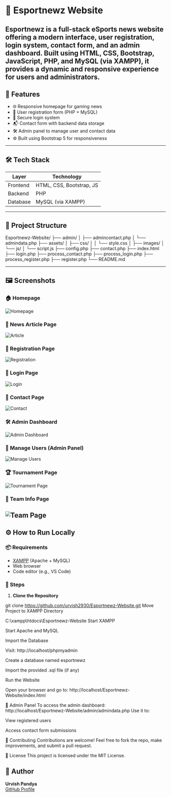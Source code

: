 # 📰 Esportnewz Website

**Esportnewz** is a full-stack eSports news website offering a modern interface, user registration, login system, contact form, and an admin dashboard. Built using HTML, CSS, Bootstrap, JavaScript, PHP, and MySQL (via XAMPP), it provides a dynamic and responsive experience for users and administrators.
---

## 🚀 Features

- 🌐 Responsive homepage for gaming news
- 🧾 User registration form (PHP + MySQL)
- 🔐 Secure login system
- 📬 Contact form with backend data storage
- 🛠️ Admin panel to manage user and contact data
- ⚙️ Built using Bootstrap 5 for responsiveness

---
## 🛠️ Tech Stack

| Layer         | Technology               |
|---------------|--------------------------|
| Frontend      | HTML, CSS, Bootstrap, JS |
| Backend       | PHP                      |
| Database      | MySQL (via XAMPP)        |

---
## 📁 Project Structure

Esportnewz-Website/
├── admin/
│ ├── admincontact.php
│ └── admindata.php
├── assets/
│ ├── css/
│ │ └── style.css
│ ├── images/
│ └── js/
│ └── script.js
├── config.php
├── contact.php
├── index.html
├── login.php
├── process_contact.php
├── process_login.php
├── process_register.php
├── register.php
└── README.md



---
## 🖼️ Screenshots

### 🏠 Homepage  
![Homepage](https://raw.githubusercontent.com/urvish2930/Esportnewz-Website/master/assets/indexpage.png)

### 📃 News Article Page  
![Article](https://raw.githubusercontent.com/urvish2930/Esportnewz-Website/master/assets/news%20article.png)

### 📝 Registration Page  
![Registration](https://raw.githubusercontent.com/urvish2930/Esportnewz-Website/master/assets/register%20page.png)

### 🔐 Login Page  
![Login](https://raw.githubusercontent.com/urvish2930/Esportnewz-Website/master/assets/login%20page.png)

### 📩 Contact Page  
![Contact](https://raw.githubusercontent.com/urvish2930/Esportnewz-Website/master/assets/contact%20us.png)

### 🛠️ Admin Dashboard  
![Admin Dashboard](https://raw.githubusercontent.com/urvish2930/Esportnewz-Website/master/assets/admin%20main%20page.png)

### 👥 Manage Users (Admin Panel)  
![Manage Users](https://raw.githubusercontent.com/urvish2930/Esportnewz-Website/master/assets/manage%20user(admin).png)

### 🏆 Tournament Page  
![Tournament Page](https://raw.githubusercontent.com/urvish2930/Esportnewz-Website/master/assets/tournament%20main%20page.png)

### 👤 Team Info Page  
![Team Page](https://raw.githubusercontent.com/urvish2930/Esportnewz-Website/master/assets/team%20info.png)
---
## ⚙️ How to Run Locally

### 📦 Requirements

- [XAMPP](https://www.apachefriends.org/) (Apache + MySQL)
- Web browser
- Code editor (e.g., VS Code)

### 🧪 Steps

1. **Clone the Repository**

git clone https://github.com/urvish2930/Esportnewz-Website.git
Move Project to XAMPP Directory

C:\xampp\htdocs\Esportnewz-Website
Start XAMPP

Start Apache and MySQL

Import the Database

Visit: http://localhost/phpmyadmin

Create a database named esportnewz

Import the provided .sql file (if any)

Run the Website

Open your browser and go to:
http://localhost/Esportnewz-Website/index.html

🔐 Admin Panel
To access the admin dashboard:
http://localhost/Esportnewz-Website/admin/admindata.php
Use it to:

View registered users

Access contact form submissions

🤝 Contributing
Contributions are welcome!
Feel free to fork the repo, make improvements, and submit a pull request.

📄 License
This project is licensed under the MIT License.

## 🙋 Author

**Urvish Pandya**  
[GitHub Profile](https://github.com/urvish2930)

